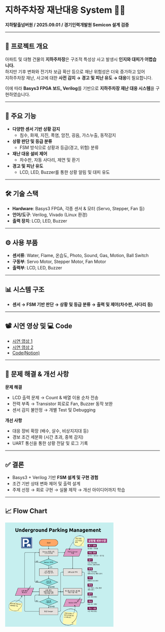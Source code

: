 # 지하주차장 재난대응 System 🚗🔥

**지하탈출넘버원 / 2025.09.01 / 경기인력개발원 Semicon 설계 검증**

---

## 📌 프로젝트 개요

아파트 및 대형 건물의 **지하주차장**은 구조적 특성상 사고 발생시 **인지와 대피가 어렵습니다.**\
하지만 기후 변화와 전기차 보급 확산 등으로 재난 위험성은 더욱 증가하고 있어\
지하주차장 재난, 사고에 대한 **사전 감지 → 경고 및 피난 유도 → 대응**이 필요합니다.

이에 따라 **Basys3 FPGA 보드, Verilog**를 기반으로 **지하주차장 재난 대응 시스템**을 구현하였습니다.

---

## 🎯 주요 기능

-   **다양한 센서 기반 상황 감지**
    -   침수, 화재, 지진, 폭염, 암전, 굉음, 가스누출, 동작감지
-   **상황 판단 및 등급 분류**
    -   FSM 방식으로 상황과 등급(경고, 위험) 분류
-   **재난 대응 설비 제어**
    -   차수판, 자동 사다리, 제연 및 환기
-   **경고 및 피난 유도**
    -   LCD, LED, Buzzer를 통한 상황 알림 및 대피 유도

---

## 🛠 기술 스택

-   **Hardware**: Basys3 FPGA, 각종 센서 & 모터 (Servo, Stepper, Fan 등)
-   **언어/도구**: Verilog, Vivado (Linux 환경)
-   **출력 장치**: LCD, LED, Buzzer

---

## ⚙️ 사용 부품

-   **센서류**: Water, Flame, 온습도, Photo, Sound, Gas, Motion, Ball Switch
-   **구동부**: Servo Motor, Stepper Motor, Fan Motor
-   **출력부**: LCD, LED, Buzzer

---

## 📊 시스템 구조

-   **센서 → FSM 기반 판단 → 상황 및 등급 분류 → 출력 및 제어(차수판, 사다리 등)**

---

## 📽 시연 영상 및 💻 Code

-   [시연 영상 1](https://youtu.be/Tw248NSMQMI?si=36S2efTuJ7Tr04_r)
-   [시연 영상 2](https://youtu.be/YJAre8ZWxm8?si=r-h7S7e3ir5AUFSH)
-   [Code(Notion)](https://junaru.notion.site/System-Code-25c571106f87805fb0c0c3ad1cbd0c68?source=copy_link)

---

## 🚧 문제 해결 & 개선 사항

**문제 해결**
- LCD 출력 문제 → Count & 배열 이용 순차 전송
- 전력 부족 → Transistor 회로로 Fan, Buzzer 동작 보완
- 센서 감지 불안정 → 개별 Test 및 Debugging

**개선 사항**
- 대응 장비 확장 (배수, 살수, 비상지지대 등)
- 경보 조건 세분화 (시간 초과, 중복 감지)
- UART 통신을 통한 상황 전달 및 로그 기록

---

## ✅ 결론

-   Basys3 + Verilog 기반 **FSM 설계 및 구현 경험**
-   조건 기반 상태 변화 제어 및 출력 설계
-   주제 선정 → 회로 구현 → 실물 제작 → 개선 아이디어까지 학습

---

## 📈 Flow Chart
<p align="Left">
  <img src="UParkingManage_FlowChart.png" width="70%" />
</p>
